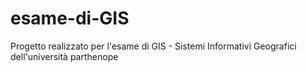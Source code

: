 # esame-di-GIS
Progetto realizzato per l'esame di GIS - Sistemi Informativi Geografici dell'università parthenope
